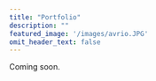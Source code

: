 ```yaml
---
title: "Portfolio"
description: ""
featured_image: '/images/avrio.JPG'
omit_header_text: false
---
```

Coming soon.